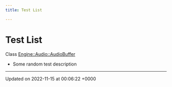 ```yaml
---
title: Test List

---
```


# Test List






Class [Engine::Audio::AudioBuffer](/classes/classEngine_1_1Audio_1_1AudioBuffer.md)

* Some random test description 

-------------------------------

Updated on 2022-11-15 at 00:06:22 +0000
